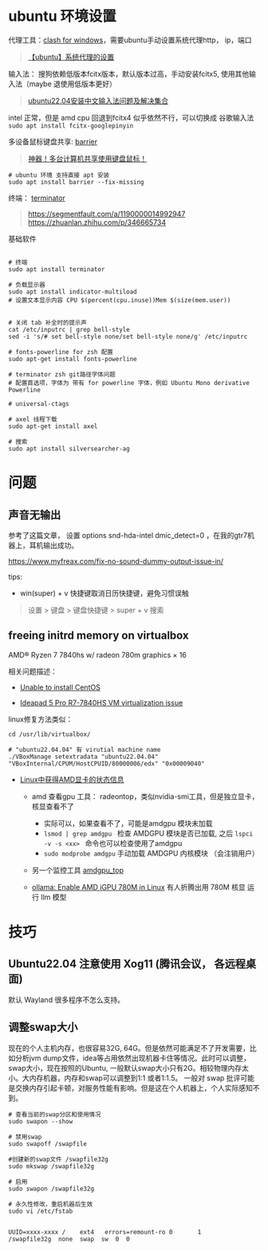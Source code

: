 
# ubuntu 环境设置

代理工具：[clash for windows](https://github.com/Fndroid/clash_for_windows_pkg/releases)，需要ubuntu手动设置系统代理http，  ip，端口
> [【ubuntu】系统代理的设置](https://blog.csdn.net/u011119817/article/details/110856212)


输入法： 搜狗依赖低版本fcitx版本，默认版本过高，手动安装fcitx5, 使用其他输入法（maybe 退使用低版本更好） 
 > [ubuntu22.04安装中文输入法问题及解决集合](https://zhuanlan.zhihu.com/p/563224248)

intel 正常，但是 amd cpu 回退到fcitx4 似乎依然不行，可以切换成 谷歌输入法`sudo apt install fcitx-googlepinyin`



多设备鼠标键盘共享: [barrier](https://github.com/debauchee/barrier)
> [神器！多台计算机共享使用键盘鼠标！](https://zhuanlan.zhihu.com/p/438815960)

```
# ubuntu 环境 支持直接 apt 安装
sudo apt install barrier --fix-missing
```


终端： [terminator](https://gnome-terminator.readthedocs.io/en/latest/gettingstarted.html)

> https://segmentfault.com/a/1190000014992947
> https://zhuanlan.zhihu.com/p/346665734


基础软件

```shell

# 终端
sudo apt install terminator

# 负载显示器
sudo apt install indicator-multiload
# 设置文本显示内容 CPU $(percent(cpu.inuse))Mem $(size(mem.user))


# 关闭 tab 补全时的提示声
cat /etc/inputrc | grep bell-style
sed -i 's/# set bell-style none/set bell-style none/g' /etc/inputrc

# fonts-powerline for zsh 配置
sudo apt-get install fonts-powerline

# terminator zsh git路径字体问题
# 配置首选项，字体为 带有 for powerline 字体，例如 Ubuntu Mono derivative Powerline

# universal-ctags

# axel 线程下载
sudo apt-get install axel

# 搜索
sudo apt install silversearcher-ag

```


# 问题

## 声音无输出

参考了这篇文章， 设置 options snd-hda-intel dmic_detect=0 ，在我的gtr7机器上，耳机输出成功。

https://www.myfreax.com/fix-no-sound-dummy-output-issue-in/


tips:

- win(super) + v 快捷键取消日历快捷键，避免习惯误触

> 设置 > 键盘 > 键盘快捷键 > super + v 搜索


## freeing initrd memory on virtualbox

AMD® Ryzen 7 7840hs w/ radeon 780m graphics × 16 

相关问题描述：

- [Unable to install CentOS](https://forums.virtualbox.org/viewtopic.php?p=544077#p544077)

- [Ideapad 5 Pro R7-7840HS VM virtualization issue](https://forums.virtualbox.org/viewtopic.php?t=110964)

linux修复方法类似：

```
cd /usr/lib/virtualbox/

# "ubuntu22.04.04" 有 virutial machine name
./VBoxManage setextradata "ubuntu22.04.04" "VBoxInternal/CPUM/HostCPUID/80000006/edx" "0x00009040"

```

- [Linux中获得AMD显卡的状态信息](https://www.small09.top/posts/210719-gpuinfoinlinux/)
    - amd 查看gpu 工具： radeontop，类似nvidia-smi工具，但是独立显卡，核显查看不了 
        - 实际可以，如果查看不了，可能是amdgpu 模块未加载 
        - `lsmod | grep amdgpu ` 检查 AMDGPU 模块是否已加载, 之后 `lspci -v -s <xx> ` 命令也可以检查使用了amdgpu
        - `sudo modprobe amdgpu` 手动加载 AMDGPU 内核模块 （会注销用户）
    - 另一个监控工具 [amdgpu_top](https://github.com/Umio-Yasuno/amdgpu_top)

    - [ollama: Enable AMD iGPU 780M in Linux](https://github.com/ollama/ollama/pull/5426/files#diff-7ee7b1925642f957e6b8274a2abdd37661c060e369669cbe8e6dad6cddf01bc2) 有人折腾出用 780M 核显 运行 llm 模型




# 技巧

## Ubuntu22.04 注意使用 Xog11 (腾讯会议， 各远程桌面)

默认 Wayland 很多程序不怎么支持。

## 调整swap大小

现在的个人主机内存，也很容易32G, 64G。但是依然可能满足不了开发需要，比如分析jvm dump文件，idea等占用依然出现机器卡住等情况。此时可以调整，swap大小，现在按照的Ubuntu, 一般默认swap大小只有2G。相较物理内存太小。大内存机器，内存和swap可以调整到1:1 或者1:1.5。 一般对 swap 批评可能是交换内存引起卡顿，对服务性能有影响。但是这在个人机器上，个人实际感知不到。

```shell
# 查看当前的swap分区和使用情况
sudo swapon --show

# 禁用swap
sudo swapoff /swapfile

#创建新的swap文件 /swapfile32g
sudo mkswap /swapfile32g

# 启用
sudo swapon /swapfile32g

# 永久性修改，重启机器后生效
sudo vi /etc/fstab


UUID=xxxx-xxxx /    ext4   errors=remount-ro 0       1
/swapfile32g  none  swap  sw  0  0

```






